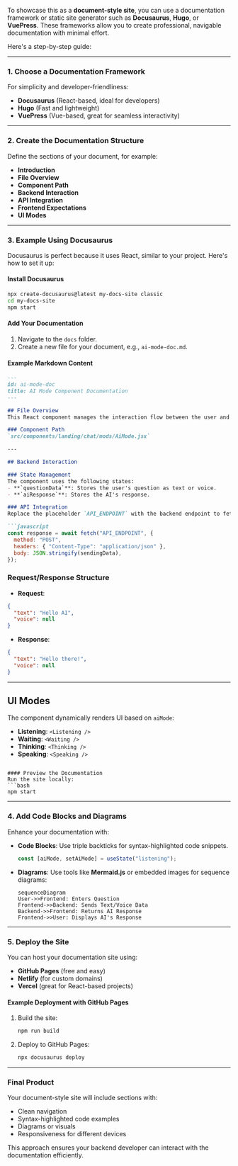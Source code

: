 To showcase this as a **document-style site**, you can use a documentation framework or static site generator such as **Docusaurus**, **Hugo**, or **VuePress**. These frameworks allow you to create professional, navigable documentation with minimal effort.

Here's a step-by-step guide:

---

### **1. Choose a Documentation Framework**
For simplicity and developer-friendliness:
- **Docusaurus** (React-based, ideal for developers)
- **Hugo** (Fast and lightweight)
- **VuePress** (Vue-based, great for seamless interactivity)

---

### **2. Create the Documentation Structure**
Define the sections of your document, for example:
- **Introduction**
- **File Overview**
- **Component Path**
- **Backend Interaction**
- **API Integration**
- **Frontend Expectations**
- **UI Modes**

---

### **3. Example Using Docusaurus**
Docusaurus is perfect because it uses React, similar to your project. Here's how to set it up:

#### Install Docusaurus
```bash
npx create-docusaurus@latest my-docs-site classic
cd my-docs-site
npm start
```

#### Add Your Documentation
1. Navigate to the `docs` folder.
2. Create a new file for your document, e.g., `ai-mode-doc.md`.

#### Example Markdown Content
```markdown
---
id: ai-mode-doc
title: AI Mode Component Documentation
---

## File Overview
This React component manages the interaction flow between the user and an AI service.

### Component Path
`src/components/landing/chat/mods/AiMode.jsx`

---

## Backend Interaction

### State Management
The component uses the following states:
- **`questionData`**: Stores the user's question as text or voice.
- **`aiResponse`**: Stores the AI's response.

### API Integration
Replace the placeholder `API_ENDPOINT` with the backend endpoint to fetch AI responses.

```javascript
const response = await fetch("API_ENDPOINT", {
  method: "POST",
  headers: { "Content-Type": "application/json" },
  body: JSON.stringify(sendingData),
});
```

### Request/Response Structure
- **Request**:
```json
{
  "text": "Hello AI",
  "voice": null
}
```

- **Response**:
```json
{
  "text": "Hello there!",
  "voice": null
}
```

---

## UI Modes
The component dynamically renders UI based on `aiMode`:
- **Listening**: `<Listening />`
- **Waiting**: `<Waiting />`
- **Thinking**: `<Thinking />`
- **Speaking**: `<Speaking />`
```

#### Preview the Documentation
Run the site locally:
```bash
npm start
```

---

### **4. Add Code Blocks and Diagrams**
Enhance your documentation with:
- **Code Blocks**:
  Use triple backticks for syntax-highlighted code snippets.
  ```javascript
  const [aiMode, setAiMode] = useState("listening");
  ```
- **Diagrams**:
  Use tools like **Mermaid.js** or embedded images for sequence diagrams:
  ```mermaid
  sequenceDiagram
  User->>Frontend: Enters Question
  Frontend->>Backend: Sends Text/Voice Data
  Backend->>Frontend: Returns AI Response
  Frontend->>User: Displays AI's Response
  ```

---

### **5. Deploy the Site**
You can host your documentation site using:
- **GitHub Pages** (free and easy)
- **Netlify** (for custom domains)
- **Vercel** (great for React-based projects)

#### Example Deployment with GitHub Pages
1. Build the site:
   ```bash
   npm run build
   ```
2. Deploy to GitHub Pages:
   ```bash
   npx docusaurus deploy
   ```

---

### **Final Product**
Your document-style site will include sections with:
- Clean navigation
- Syntax-highlighted code examples
- Diagrams or visuals
- Responsiveness for different devices

This approach ensures your backend developer can interact with the documentation efficiently.
